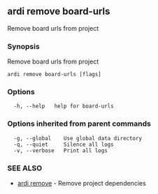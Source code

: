 ## ardi remove board-urls

Remove board urls from project

### Synopsis


Remove board urls from project

```
ardi remove board-urls [flags]
```

### Options

```
  -h, --help   help for board-urls
```

### Options inherited from parent commands

```
  -g, --global    Use global data directory
  -q, --quiet     Silence all logs
  -v, --verbose   Print all logs
```

### SEE ALSO

* [ardi remove](ardi_remove.md)	 - Remove project dependencies

